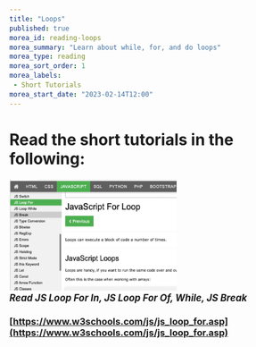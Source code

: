 ```yaml
---
title: "Loops"
published: true
morea_id: reading-loops
morea_summary: "Learn about while, for, and do loops"
morea_type: reading
morea_sort_order: 1
morea_labels:
 - Short Tutorials
morea_start_date: "2023-02-14T12:00"
---
```




# Read the short tutorials in the following:

<a href="https://www.w3schools.com/js/js_loop_for.asp"><img height="200px" width="300px" src="W3Loops.png"></a>
<br><i><b><big>*Read JS Loop For In, JS Loop For Of, While, JS Break*</big></b></i>


### [https://www.w3schools.com/js/js_loop_for.asp](https://www.w3schools.com/js/js_loop_for.asp)